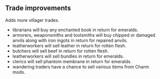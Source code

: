 ## Trade improvements

Adds more villager trades.

- librarians will buy any enchanted book in return for emeralds.
- armorers, weaponsmiths and toolsmiths will buy chipped or damaged anvils along with iron ingots in return for repaired anvils.
- leatherworkers will sell leather in return for rotten flesh.
- butchers will sell beef in return for rotten flesh.
- leatherworkers will sell bundles in return for emeralds.
- clerics will sell phantom membrane in return for emeralds.
- wandering traders have a chance to sell various items from Charm mods.